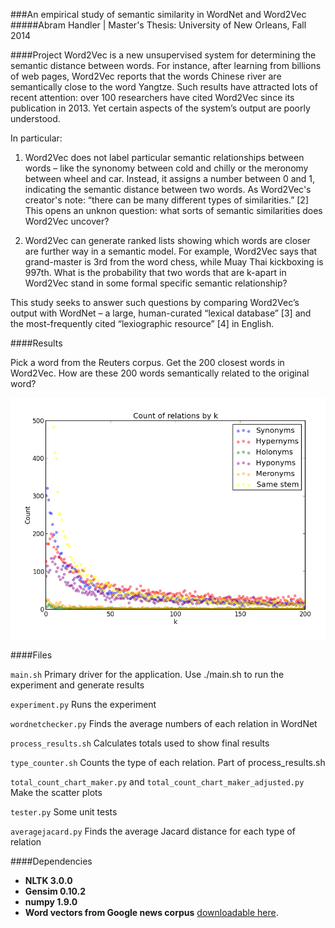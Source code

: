###An empirical study of semantic similarity in WordNet and Word2Vec
#####Abram Handler | Master's Thesis: University of New Orleans, Fall 2014

####Project
Word2Vec is a new unsupervised system for determining the semantic distance between words. For instance, after learning from billions of web pages, Word2Vec reports that the words Chinese river are semantically close to the word Yangtze. Such results have attracted lots of recent attention: over 100 researchers have cited Word2Vec since its publication in 2013. Yet certain aspects of the system’s output are poorly understood. 

In particular:

1. Word2Vec does not label particular semantic relationships between words – like the synonomy between cold and chilly or the meronomy between wheel and car. Instead, it assigns a number between 0 and 1, indicating the semantic distance between two words. As Word2Vec's creator's note: “there can be many different types of similarities.” [2] This opens an unknon question: what sorts of semantic similarities does Word2Vec uncover?

2. Word2Vec can generate ranked lists showing which words are closer are further way in a semantic model. For example, Word2Vec says that grand-master is 3rd from the word chess, while Muay Thai kickboxing is 997th. What is the probability that two words that are k-apart in Word2Vec stand in some formal specific semantic relationship?

This study seeks to answer such questions by comparing Word2Vec’s output with WordNet – a large, human-curated “lexical database” [3] and the most-frequently cited “lexiographic resource” [4] in English.

####Results

Pick a word from the Reuters corpus. Get the 200 closest words in Word2Vec. How are these 200 words semantically related to the original word?

![All results](images/total.png)

####Files

`main.sh` Primary driver for the application. Use ./main.sh to run the experiment and generate results

`experiment.py` Runs the experiment

`wordnetchecker.py` Finds the average numbers of each relation in WordNet

`process_results.sh` Calculates totals used to show final results

`type_counter.sh` Counts the type of each relation. Part of process_results.sh

`total_count_chart_maker.py` and `total_count_chart_maker_adjusted.py` Make the scatter plots

`tester.py` Some unit tests

`averagejacard.py` Finds the average Jacard distance for each type of relation

####Dependencies

* **NLTK 3.0.0**
* **Gensim 0.10.2**
* **numpy 1.9.0**
* **Word vectors from Google news corpus** [downloadable here](https://code.google.com/p/word2vec/).


